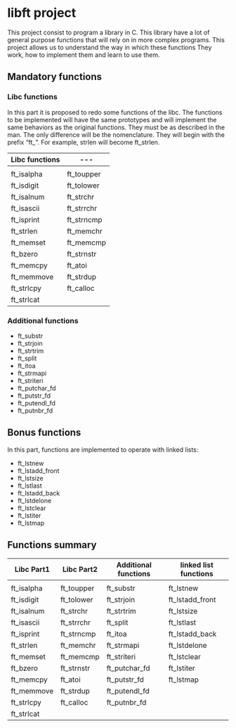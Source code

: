 # libft project
This project consist to program a library in C. This library have a lot of general purpose functions that will rely on in more complex programs.
This project allows us to understand the way in which these functions They work, how to implement them and learn to use them.

## Mandatory functions
### Libc functions
In this part it is proposed to redo some functions of the libc. The functions to be implemented will have the same prototypes and will implement the same behaviors as the original functions. They must be as described in the man. The only difference will be the nomenclature.
They will begin with the prefix “ft_”. For example, strlen will become ft_strlen.

| Libc functions| --- |
| ----------- | ----------- |
|             |             |
| ft_isalpha  | ft_toupper  |
| ft_isdigit  | ft_tolower  |
| ft_isalnum  | ft_strchr   |
| ft_isascii  | ft_strrchr  |
| ft_isprint  | ft_strncmp  |
| ft_strlen   | ft_memchr   |
| ft_memset   | ft_memcmp   |
| ft_bzero    | ft_strnstr  |
| ft_memcpy   | ft_atoi     |
| ft_memmove  | ft_strdup   |
| ft_strlcpy  | ft_calloc   |
| ft_strlcat  |             |

### Additional functions

- ft_substr
- ft_strjoin
- ft_strtrim
- ft_split
- ft_itoa
- ft_strmapi
- ft_striteri
- ft_putchar_fd
- ft_putstr_fd
- ft_putendl_fd
- ft_putnbr_fd

## Bonus functions
In this part, functions are implemented to operate with linked lists:

- ft_lstnew
- ft_lstadd_front
- ft_lstsize
- ft_lstlast
- ft_lstadd_back
- ft_lstdelone
- ft_lstclear
- ft_lstiter
- ft_lstmap

## Functions summary

| Libc Part1| Libc Part2 | Additional functions | linked list functions |
| ----------- | ----------- | -----------    | -----------    |
|             |             |                ||
| ft_isalpha  | ft_toupper  | ft_substr      |ft_lstnew|
| ft_isdigit  | ft_tolower  | ft_strjoin     |ft_lstadd_front|
| ft_isalnum  | ft_strchr   | ft_strtrim     |ft_lstsize|
| ft_isascii  | ft_strrchr  | ft_split       |ft_lstlast|
| ft_isprint  | ft_strncmp  | ft_itoa        |ft_lstadd_back|
| ft_strlen   | ft_memchr   | ft_strmapi     |ft_lstdelone|
| ft_memset   | ft_memcmp   | ft_striteri    |ft_lstclear|
| ft_bzero    | ft_strnstr  | ft_putchar_fd  |ft_lstiter|
| ft_memcpy   | ft_atoi     | ft_putstr_fd   |ft_lstmap|
| ft_memmove  | ft_strdup   | ft_putendl_fd  ||
| ft_strlcpy  | ft_calloc   | ft_putnbr_fd   ||
| ft_strlcat  |             |    ||
